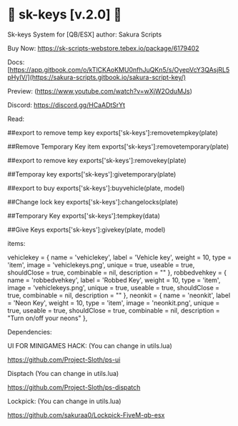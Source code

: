 # 🔑 sk-keys [v.2.0] 🔑

Sk-keys System for [QB/ESX]
author: Sakura Scripts

Buy Now: https://sk-scripts-webstore.tebex.io/package/6179402 


Docs: [https://app.gitbook.com/o/kTlCKAoKMU0nfhJuQKn5/s/OyepVcY3QAsjRL5pHyIV/](https://sakura-scripts.gitbook.io/sakura-script-key/)


Preview: (https://www.youtube.com/watch?v=wXjW2OduMJs)


Discord: https://discord.gg/HCaADtSrYt


Read:

##export to remove temp key
exports['sk-keys']:removetempkey(plate)

##Remove Temporary Key item 
exports['sk-keys']:removetemporary(plate)

##export to remove key 
exports['sk-keys']:removekey(plate)

##Temporay key
exports['sk-keys']:givetemporary(plate)

##export to buy
exports['sk-keys']:buyvehicle(plate, model)

##Change lock key
exports['sk-keys']:changelocks(plate)

##Temporary Key
exports['sk-keys']:tempkey(data)

##Give Keys
exports['sk-keys']:givekey(plate, model)

items:

vehiclekey                   = { name = 'vehiclekey', label = 'Vehicle key', weight = 10, type = 'item', image = 'vehiclekeys.png', unique = true, useable = true, shouldClose = true, combinable = nil, description = "" },
robbedvehkey                   = { name = 'robbedvehkey', label = 'Robbed Key', weight = 10, type = 'item', image = 'vehiclekeys.png', unique = true, useable = true, shouldClose = true, combinable = nil, description = "" },
neonkit                   = { name = 'neonkit', label = 'Neon Key', weight = 10, type = 'item', image = 'neonkit.png', unique = true, useable = true, shouldClose = true, combinable = nil, description = "Turn on/off your neons" },


Dependencies:

UI FOR MINIGAMES HACK: (You can change in utils.lua)

https://github.com/Project-Sloth/ps-ui

Disptach (You can change in utils.lua)

https://github.com/Project-Sloth/ps-dispatch

Lockpick: (You can change in utils.lua)

https://github.com/sakuraa0/Lockpick-FiveM-qb-esx


